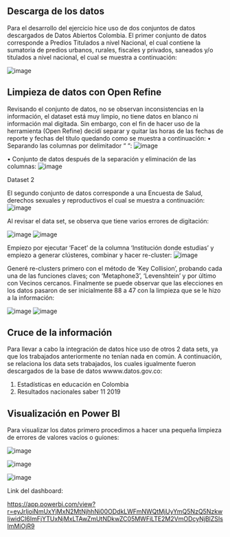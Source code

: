 ## Descarga de los datos

Para el desarrollo del ejercicio hice uso de dos conjuntos de datos descargados de Datos Abiertos Colombia. 
El primer conjunto de datos corresponde a Predios Titulados a nivel Nacional, el cual contiene la sumatoria de predios urbanos, rurales, fiscales y privados, saneados y/o titulados a nivel nacional, el cual se muestra a continuación:

![image](https://github.com/kathy-oviedo/Proyecto-Final-Bootcamp/assets/161944778/7195121e-27c0-4b18-8cc8-87334f0cacd0)


## Limpieza de datos con Open Refine
Revisando el conjunto de datos, no se observan inconsistencias en la información, el dataset está muy limpio, no tiene datos en blanco ni información mal digitada. Sin embargo, con el fin de hacer uso de la herramienta (Open Refine) decidí separar y quitar las horas de las fechas de reporte y fechas del título quedando como se muestra a continuación:
•	Separando las columnas por delimitador “ “:
 ![image](https://github.com/kathy-oviedo/Proyecto-Final-Bootcamp/assets/161944778/f794df83-dae9-4ae1-ac66-ba2afc387142)

•	Conjunto de datos después de la separación y eliminación de las columnas:
 ![image](https://github.com/kathy-oviedo/Proyecto-Final-Bootcamp/assets/161944778/81a7838e-9ab8-4496-9aab-cf35003eed62)

Dataset 2

El segundo conjunto de datos corresponde a una Encuesta de Salud, derechos sexuales y reproductivos el cual se muestra a continuación:
 ![image](https://github.com/kathy-oviedo/Proyecto-Final-Bootcamp/assets/161944778/c6326dff-402c-448f-a06a-6a7340b93da2)

Al revisar el data set, se observa que tiene varios errores de digitación:

![image](https://github.com/kathy-oviedo/Proyecto-Final-Bootcamp/assets/161944778/36f53761-016a-4b83-88bf-60038a2538fa)
![image](https://github.com/kathy-oviedo/Proyecto-Final-Bootcamp/assets/161944778/f2e98cde-c3e9-4372-90b1-d12f2a516f8d)

Empiezo por ejecutar ‘Facet’ de la columna ‘Institución donde estudias’ y empiezo a generar clústeres, combinar y hacer re-cluster:
![image](https://github.com/kathy-oviedo/Proyecto-Final-Bootcamp/assets/161944778/a8e237ef-d7d3-481c-9696-134afbe49e17)

Generé re-clusters primero con el método de ‘Key Collision’, probando cada una de las funciones claves; con ‘Metaphone3’, ‘Levenshtein’ y por último con Vecinos cercanos.
Finalmente se puede observar que las elecciones en los datos pasaron de ser inicialmente 88 a 47 con la limpieza que se le hizo a la información:

![image](https://github.com/kathy-oviedo/Proyecto-Final-Bootcamp/assets/161944778/43fe6877-9435-456d-a217-708796a8c9b0)
![image](https://github.com/kathy-oviedo/Proyecto-Final-Bootcamp/assets/161944778/86ee2aa2-ef46-4acf-8879-8add9154ba26)

## Cruce de la información

Para llevar a cabo la integración de datos hice uso de otros 2 data sets, ya que los trabajados anteriormente no tenían nada en común. A continuación, se relaciona los data sets trabajados, los cuales igualmente fueron descargados de la base de datos wwww.datos.gov.co:

1.	Estadísticas en educación en Colombia
2.	Resultados nacionales saber 11 2019

## Visualización en Power BI

Para visualizar los datos primero procedimos a hacer una pequeña limpieza de errores de valores vacíos o guiones:

![image](https://github.com/kathy-oviedo/Proyecto-Final-Bootcamp/assets/161944778/a8c6571c-d14d-4e11-807d-78cc69d9a90a)

![image](https://github.com/kathy-oviedo/Proyecto-Final-Bootcamp/assets/161944778/85281d44-ab38-4801-8004-f80f2f2fb3a7)


![image](https://github.com/kathy-oviedo/Proyecto-Final-Bootcamp/assets/161944778/613d5c47-a9b5-4e0e-8f20-bb476e12d011)

Link del dashboard:

https://app.powerbi.com/view?r=eyJrIjoiNmUxYjMxN2MtNjhhNi00ODdkLWFmNWQtMjUyYmQ5NzQ5NzkwIiwidCI6ImFjYTUxNjMxLTAwZmUtNDkwZC05MWFiLTE2M2VmODcyNjBlZSIsImMiOjR9


